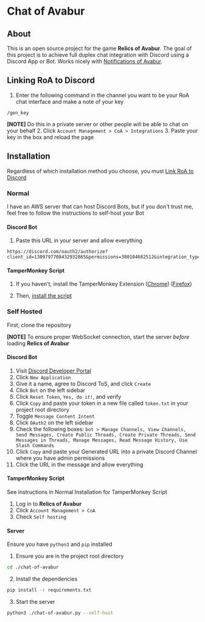 # Chat of Avabur

## About
This is an open source project for the game **Relics of Avabur**. The goal of this project is to achieve full duplex chat integration with Discord using a Discord App or Bot. Works nicely with [Notifications of Avabur](https://github.com/davidmcclelland/notifications-of-avabur/).

## Linking RoA to Discord
1. Enter the following command in the channel you want to be your RoA chat interface and make a note of your key
```
/gen_key
```
**[NOTE]** Do this in a private server or other people will be able to chat on your behalf
2. Click `Account Management > CoA > Integrations`
3. Paste your key in the box and reload the page

## Installation
Regardless of which installation method you choose, you must [Link RoA to Discord](#linking-roa-to-discord)

### Normal
I have an AWS server that can host Discord Bots, but if you don't trust me, feel free to follow the instructions to self-host your Bot
#### Discord Bot
1. Paste this URL in your server and allow everything
```
https://discord.com/oauth2/authorize?client_id=1309797708432932865&permissions=380104682512&integration_type=0&scope=bot
```

#### TamperMonkey Script
1. If you haven't, install the TamperMonkey Extension ([Chrome](https://chromewebstore.google.com/detail/tampermonkey/dhdgffkkebhmkfjojejmpbldmpobfkfo?hl=en)) ([Firefox](https://addons.mozilla.org/en-US/firefox/addon/tampermonkey/))

2. Then, [install the script](https://github.com/derekporcelli/chat-of-avabur/raw/main/chat-of-avabur.user.js)

### Self Hosted

First, clone the repository

**[NOTE]** To ensure proper WebSocket connection, start the server _before_ loading **Relics of Avabur**

#### Discord Bot
1. Visit [Discord Developer Portal](https://discord.com/developers/applications)
2. Click `New Application`
3. Give it a name, agree to Discord ToS, and click `Create`
4. Click `Bot` on the left sidebar
5. Click `Reset Token`, `Yes, do it!`, and verify
6. Click `Copy` and paste your token in a new file called `token.txt` in your project root directory
7. Toggle `Message Content Intent`
8. Click `OAuth2` on the left sidebar
9. Check the following boxes: `bot > Manage Channels, View Channels, Send Messages, Create Public Threads, Create Private Threads, Send Messages in Threads, Manage Messages, Read Message History, Use Slash Commands`
10. Click `Copy` and paste your Generated URL into a private Discord Channel where you have admin permissions
11. Click the URL in the message and allow everything

#### TamperMonkey Script
See instructions in Normal Installation for TamperMonkey Script
1. Log in to **Relics of Avabur**
2. Click `Account Management > CoA`
3. Check `Self hosting`

#### Server
Ensure you have `python3` and `pip` installed
1. Ensure you are in the project root directory
```sh
cd ./chat-of-avabur
```
2. Install the dependencies
```sh
pip install -r requirements.txt
```
3. Start the server
```sh
python3 ./chat-of-avabur.py --self-host
```
